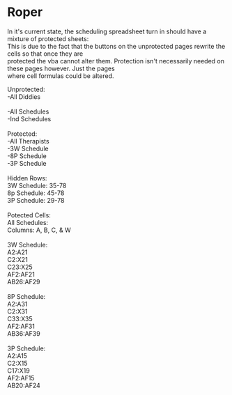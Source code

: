 # Roper
In it's current state, the scheduling spreadsheet turn in should have a mixture of protected sheets:<br>
This is due to the fact that the buttons on the unprotected pages rewrite the cells so that once they are<br>
protected the vba cannot alter them.  Protection isn't necessarily needed on these pages however.  Just the pages<br>
where cell formulas could be altered.<br>

Unprotected:<br>
-All Diddies<br>
<br>
-All Schedules<br>
-Ind Schedules<br>
<br>
Protected:<br>
-All Therapists<br>
-3W Schedule<br>
-8P Schedule<br>
-3P Schedule<br>
<br>
Hidden Rows:<br>
3W Schedule: 35-78<br>
8p Schedule: 45-78	<br>
3P Schedule: 29-78<br>
<br>
Potected Cells:<br>
All Schedules:<br>
Columns: A, B, C, & W<br>
<br>
3W Schedule:<br>
A2:A21<br>
C2:X21<br>
C23:X25<br>
AF2:AF21<br>
AB26:AF29<br>
<br>
8P Schedule:<br>
A2:A31<br>
C2:X31<br>
C33:X35<br>
AF2:AF31<br>
AB36:AF39<br>
<br>
3P Schedule:<br>
A2:A15<br>
C2:X15<br>
C17:X19<br>
AF2:AF15<br>
AB20:AF24<br>
